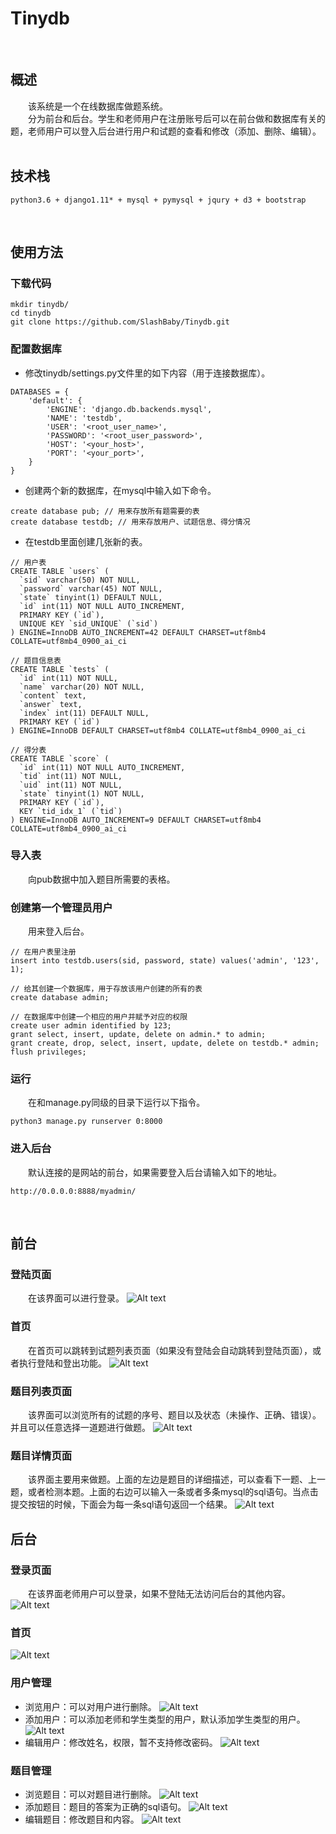 # Tinydb
&emsp;&emsp;
## 概述
&emsp;&emsp;该系统是一个在线数据库做题系统。<br/>
&emsp;&emsp;分为前台和后台。学生和老师用户在注册账号后可以在前台做和数据库有关的题，老师用户可以登入后台进行用户和试题的查看和修改（添加、删除、编辑）。
&emsp;&emsp;
## 技术栈
```
python3.6 + django1.11* + mysql + pymysql + jqury + d3 + bootstrap
```
&emsp;&emsp;
## 使用方法
### 下载代码
```
mkdir tinydb/
cd tinydb
git clone https://github.com/SlashBaby/Tinydb.git
```
### 配置数据库
- 修改tinydb/settings.py文件里的如下内容（用于连接数据库）。
```
DATABASES = {
    'default': {
        'ENGINE': 'django.db.backends.mysql',
        'NAME': 'testdb',
        'USER': '<root_user_name>',
        'PASSWORD': '<root_user_password>',
        'HOST': '<your_host>',
        'PORT': '<your_port>',
    }
}
```
- 创建两个新的数据库，在mysql中输入如下命令。
```
create database pub; // 用来存放所有题需要的表
create database testdb; // 用来存放用户、试题信息、得分情况
```
- 在testdb里面创建几张新的表。
```
// 用户表
CREATE TABLE `users` (
  `sid` varchar(50) NOT NULL,
  `password` varchar(45) NOT NULL,
  `state` tinyint(1) DEFAULT NULL,
  `id` int(11) NOT NULL AUTO_INCREMENT,
  PRIMARY KEY (`id`),
  UNIQUE KEY `sid_UNIQUE` (`sid`)
) ENGINE=InnoDB AUTO_INCREMENT=42 DEFAULT CHARSET=utf8mb4 COLLATE=utf8mb4_0900_ai_ci

// 题目信息表
CREATE TABLE `tests` (
  `id` int(11) NOT NULL,
  `name` varchar(20) NOT NULL,
  `content` text,
  `answer` text,
  `index` int(11) DEFAULT NULL,
  PRIMARY KEY (`id`)
) ENGINE=InnoDB DEFAULT CHARSET=utf8mb4 COLLATE=utf8mb4_0900_ai_ci

// 得分表
CREATE TABLE `score` (
  `id` int(11) NOT NULL AUTO_INCREMENT,
  `tid` int(11) NOT NULL,
  `uid` int(11) NOT NULL,
  `state` tinyint(1) NOT NULL,
  PRIMARY KEY (`id`),
  KEY `tid_idx_1` (`tid`)
) ENGINE=InnoDB AUTO_INCREMENT=9 DEFAULT CHARSET=utf8mb4 COLLATE=utf8mb4_0900_ai_ci
```
### 导入表
&emsp;&emsp;向pub数据中加入题目所需要的表格。
### 创建第一个管理员用户
&emsp;&emsp;用来登入后台。
```
// 在用户表里注册
insert into testdb.users(sid, password, state) values('admin', '123', 1);

// 给其创建一个数据库，用于存放该用户创建的所有的表
create database admin;

// 在数据库中创建一个相应的用户并赋予对应的权限
create user admin identified by 123;
grant select, insert, update, delete on admin.* to admin;
grant create, drop, select, insert, update, delete on testdb.* admin;
flush privileges;
```
### 运行
&emsp;&emsp;在和manage.py同级的目录下运行以下指令。
```
python3 manage.py runserver 0:8000
```

### 进入后台
&emsp;&emsp;默认连接的是网站的前台，如果需要登入后台请输入如下的地址。
```
http://0.0.0.0:8888/myadmin/
```
&emsp;&emsp;
## 前台
### 登陆页面
&emsp;&emsp;在该界面可以进行登录。
![Alt text](./static/img/WX20190704-201155@2x.png)
### 首页
&emsp;&emsp;在首页可以跳转到试题列表页面（如果没有登陆会自动跳转到登陆页面），或者执行登陆和登出功能。
![Alt text](./static/img/WX20190704-200746@2x.png)
### 题目列表页面
&emsp;&emsp;该界面可以浏览所有的试题的序号、题目以及状态（未操作、正确、错误）。并且可以任意选择一道题进行做题。
![Alt text](./static/img/WX20190704-202245@2x.png)
### 题目详情页面
&emsp;&emsp;该界面主要用来做题。上面的左边是题目的详细描述，可以查看下一题、上一题，或者检测本题。上面的右边可以输入一条或者多条mysql的sql语句。当点击提交按钮的时候，下面会为每一条sql语句返回一个结果。
![Alt text](./static/img/WX20190704-202933@2x.png)
&emsp;&emsp;
## 后台
### 登录页面
&emsp;&emsp;在该界面老师用户可以登录，如果不登陆无法访问后台的其他内容。
![Alt text ](./static/img/WX20190704-203348@2x.png)
### 首页
![Alt text](./static/img/WX20190705-102613@2x.png)
### 用户管理
- 浏览用户：可以对用户进行删除。
![Alt text](./static/img/WX20190705-102844@2x.png)
- 添加用户：可以添加老师和学生类型的用户，默认添加学生类型的用户。
![Alt text](./static/img/WX20190705-103025@2x.png)
- 编辑用户：修改姓名，权限，暂不支持修改密码。
![Alt text](./static/img/WX20190705-103036@2x.png)
### 题目管理
- 浏览题目：可以对题目进行删除。
![Alt text](./static/img/WX20190705-103133@2x.png)
- 添加题目：题目的答案为正确的sql语句。
![Alt text](./static/img/WX20190705-103258@2x.png)
- 编辑题目：修改题目和内容。
![Alt text](./static/img/WX20190705-103345@2x.png)
